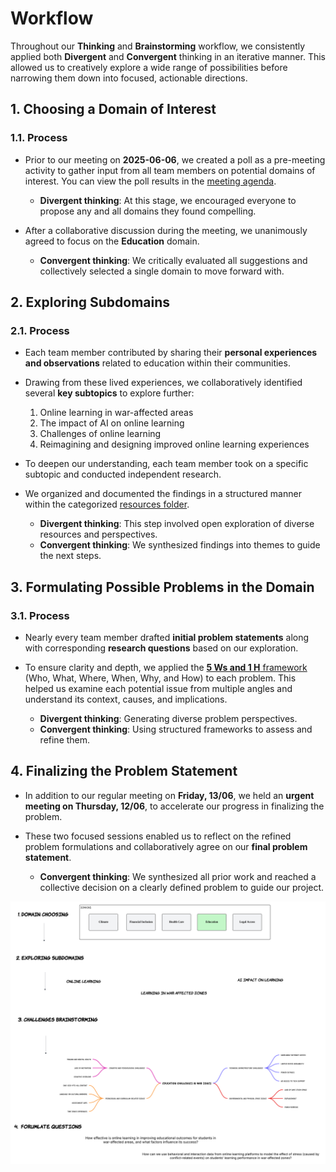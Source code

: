 # Workflow

Throughout our **Thinking** and **Brainstorming** workflow, we consistently applied both **Divergent** and **Convergent** thinking in an iterative manner. This allowed us to creatively explore a wide range of possibilities before narrowing them down into focused, actionable directions.

## 1. Choosing a Domain of Interest

### 1.1. Process

* Prior to our meeting on **2025-06-06**, we created a poll as a pre-meeting activity to gather input from all team members on potential domains of interest.
  You can view the poll results in the [meeting agenda](https://docs.google.com/document/d/1zahZ02WABX2AjxJR1ysF6Vk9mBteEcLbklt6Sd2x0-g/edit?usp=sharing).

  * **Divergent thinking**: At this stage, we encouraged everyone to propose any and all domains they found compelling.
* After a collaborative discussion during the meeting, we unanimously agreed to focus on the **Education** domain.

  * **Convergent thinking**: We critically evaluated all suggestions and collectively selected a single domain to move forward with.

## 2. Exploring Subdomains

### 2.1. Process

* Each team member contributed by sharing their **personal experiences and observations** related to education within their communities.

* Drawing from these lived experiences, we collaboratively identified several **key subtopics** to explore further:

  1. Online learning in war-affected areas
  2. The impact of AI on online learning
  3. Challenges of online learning
  4. Reimagining and designing improved online learning experiences

* To deepen our understanding, each team member took on a specific subtopic and conducted independent research.

* We organized and documented the findings in a structured manner within the categorized [resources folder](/0_domain_study/resources/).

  * **Divergent thinking**: This step involved open exploration of diverse resources and perspectives.
  * **Convergent thinking**: We synthesized findings into themes to guide the next steps.

## 3. Formulating Possible Problems in the Domain

### 3.1. Process

* Nearly every team member drafted **initial problem statements** along with corresponding **research questions** based on our exploration.
* To ensure clarity and depth, we applied the [**5 Ws and 1 H** framework](/0_domain_study/process/five_ws_and_one_h_framework.md) (Who, What, Where, When, Why, and How) to each problem. This helped us examine each potential issue from multiple angles and understand its context, causes, and implications.

  * **Divergent thinking**: Generating diverse problem perspectives.
  * **Convergent thinking**: Using structured frameworks to assess and refine them.

## 4. Finalizing the Problem Statement

* In addition to our regular meeting on **Friday, 13/06**, we held an **urgent meeting on Thursday, 12/06**, to accelerate our progress in finalizing the problem.
* These two focused sessions enabled us to reflect on the refined problem formulations and collaboratively agree on our **final problem statement**.

  * **Convergent thinking**: We synthesized all prior work and reached a collective decision on a clearly defined problem to guide our project.

![image](/0_domain_study/assets/brainstorming_workflow.png)

